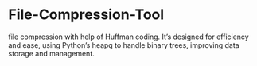 # File-Compression-Tool
file compression with help of Huffman coding. It’s designed for efficiency and ease, using Python’s heapq to handle binary trees, improving data storage and management.
